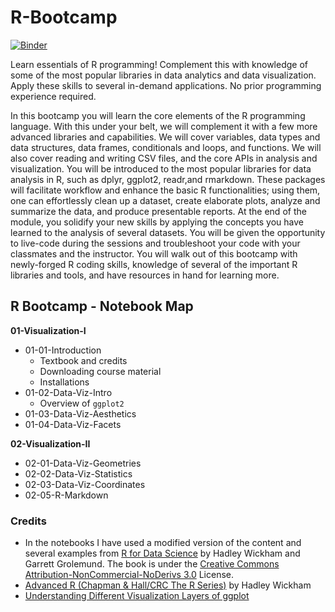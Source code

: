 # R-Bootcamp

[![Binder](https://mybinder.org/badge_logo.svg)](https://mybinder.org/v2/gh/soltaniehha/R-Bootcamp/HEAD?urlpath=rstudio)

Learn essentials of R programming! Complement this with knowledge of some of the most popular libraries in data analytics and data visualization.  Apply these skills to several in-demand applications.  No prior programming experience required.

In this bootcamp you will learn the core elements of the R programming language.  With this under your belt, we will complement it with a few more advanced libraries and capabilities. We will cover variables, data types and data structures, data frames, conditionals and loops, and functions.  We will also cover reading and writing CSV files, and the core APIs in analysis and visualization.  You will be introduced to the most popular libraries for data analysis in R, such as dplyr, ggplot2, readr,and rmarkdown. These packages will facilitate workflow and enhance the basic R functionalities; using them, one can effortlessly clean up a dataset, create elaborate plots, analyze and summarize the data, and produce presentable reports. At the end of the module, you solidify your new skills by applying the concepts you have learned to the analysis of several datasets. You will be given the opportunity to live-code during the sessions and troubleshoot your code with your classmates and the instructor. You will walk out of this bootcamp with newly-forged R coding skills, knowledge of several of the important R libraries and tools, and have resources in hand for learning more.

## R Bootcamp - Notebook Map

**01-Visualization-I**

* 01-01-Introduction
    * Textbook and credits
    * Downloading course material
    * Installations
* 01-02-Data-Viz-Intro
    * Overview of `ggplot2`
* 01-03-Data-Viz-Aesthetics
* 01-04-Data-Viz-Facets

**02-Visualization-II**

* 02-01-Data-Viz-Geometries
* 02-02-Data-Viz-Statistics
* 02-03-Data-Viz-Coordinates
* 02-05-R-Markdown

### Credits
* In the notebooks I have used a modified version of the content and several examples from [R for Data Science](https://www.amazon.com/Data-Science-Transform-Visualize-Model/dp/1491910399) by Hadley Wickham and Garrett Grolemund. The book is under the [Creative Commons Attribution-NonCommercial-NoDerivs 3.0](https://creativecommons.org/licenses/by-nc-nd/3.0/us/) License.
* [Advanced R (Chapman & Hall/CRC The R Series)](https://www.amazon.com/dp/1466586966/ref=cm_sw_su_dp?tag=devtools-20) by Hadley Wickham
* [Understanding Different Visualization Layers of ggplot](https://skillgaze.com/2017/10/31/understanding-different-visualization-layers-of-ggplot/)
